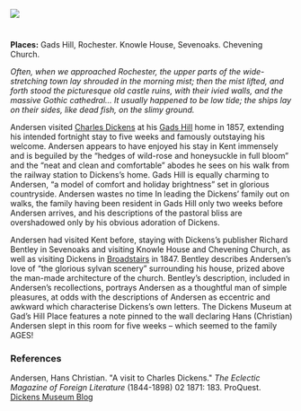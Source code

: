 <a href="https://dev.visual-essays.app"><img src="https://dev-visual-essays.netlify.app/images/ve-button.png"/></a> 
<param author="Dr Alyson Hunt" banner="/images/banners/19c.jpg" layout="vtl" title="Hans Christian Anderson" ve-config=""/> 

<param aliases="Rochester" eid="Q507517" ve-entity=""/>
<param aliases="castle" eid="Q1125527" ve-entity=""/>
<param aliases="Sevenoaks" eid="Q939838" ve-entity=""/> 
<param aliases="Knowle House" eid="Q1285144" ve-entity=""/>
<param aliases="Chevening Church" eid="Q17529916" ve-entity=""/> 
<param aliases="Gads Hill" eid="Q104082075" ve-entity=""/>

#

**Places:** Gads Hill, Rochester. Knowle House, Sevenoaks. Chevening Church.
<param ve-image-v2 manifest="https://iiif.juncture-digital.org/wc:HCA_by_Thora_Hallager_1869.jpg/manifest.json">

_Often, when we approached Rochester, the upper parts of the wide-stretching town lay shrouded in the morning mist; then the mist lifted, and forth stood the picturesque old castle ruins, with their ivied walls, and the massive Gothic cathedral... It usually happened to be low tide; the ships lay on their sides, like dead fish, on the slimy ground._
<param ve-image-v2 manifest="https://iiif.juncture-digital.org/wc:Rochester_Castle_from_the_east.jpg/manifest.json">
<param center="Q507517" ve-map="" zoom="10"/>

Andersen visited [Charles Dickens](/dickens/dickens-biography) at his [Gads Hill](/dickens/dickens-gads-hill) home in 1857, extending his intended fortnight stay to five weeks and famously outstaying his welcome. Andersen appears to have enjoyed his stay in Kent immensely and is beguiled by the “hedges of wild-rose and honeysuckle in full bloom” and the “neat and clean and comfortable” abodes he sees on his walk from the railway station to Dickens’s home. Gads Hill is equally charming to Andersen, “a model of comfort and holiday brightness” set in glorious countryside. Andersen wastes no time In leading the Dickens’ family out on walks, the family having been resident in Gads Hill only two weeks before Andersen arrives, and his descriptions of the pastoral bliss are overshadowed only by his obvious adoration of Dickens.
<param attribution="Benjamin Mortley" label="Gad's Hill" url="https://stor.artstor.org/stor/5c3cfffa-911e-44cf-ab35-28b94bf80418" ve-image=""/>
<param center="Q2336499" ve-map="" zoom="10"/>

Andersen had visited Kent before, staying with Dickens’s publisher Richard Bentley in Sevenoaks and visiting Knowle House and Chevening Church, as well as visiting Dickens in [Broadstairs](/dickens/broadstairs-19th-century) in 1847. Bentley describes Andersen’s love of “the glorious sylvan scenery” surrounding his house, prized above the man-made architecture of the church. Bentley’s description, included in Andersen’s recollections, portrays Andersen as a thoughtful man of simple pleasures, at odds with the descriptions of Andersen as eccentric and awkward which characterise Dickens’s own letters. The Dickens Museum at Gad’s Hill Place  features a note pinned to the wall declaring Hans (Christian) Andersen slept in this room for five weeks – which seemed to the family AGES! 
<param ve-image-v2 manifest="https://iiif.juncture-digital.org/wc:Knowle_Lake_-_geograph.org.uk_-_1843108.jpg/manifest.json">
<param center="Q939838" ve-map="" zoom="10"/>

### References

Andersen, Hans Christian. "A visit to Charles Dickens." _The Eclectic Magazine of Foreign Literature_ (1844-1898) 02 1871: 183. ProQuest.   
[Dickens Museum Blog](https://dickensmuseum.com/blogs/charles-dickens-museum/hans-christian-andersen-the-eccentric-guest)  
<param ve-image-v2 manifest="https://iiif.juncture-digital.org/wc:St_Botolph%27s_Church%2C_Chevening_%28Geograph_Image_1888106_b4cefa87%29.jpg/manifest.json">
